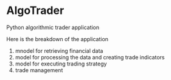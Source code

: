 # AlgoTrader
Python algorithmic trader application

Here is the breakdown of the application

1. mnodel for retrieving financial data
2. model for processing the data and creating trade indicators
3. model for executing trading strategy
4. trade management
